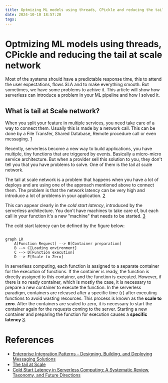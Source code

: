 ```yaml
---
title: Optmizing ML models using threads, CPickle and reducing the tail at scale network
date: 2024-10-10 18:57:20
tags:
---
```



# Optmizing ML models using threads, CPickle and reducing the tail at scale network

Most of the systems should have a predictable response time, this to attend the user expectations, flows SLA and to make everything smooth. But sometimes, we have some problems to achive it. This article will show how serverless can introduce a problem in your ML pipeline and how I solved it.

## What is tail at Scale network?

When you split your feature in multiple services, you need take care of a way to connect them. Usually this is made by a network call. This can be done by a File Transfer, Shared Database, Remote procedure call or even messaging. [1]

Recently, serverless become a new way to build applications, you have multiple, tiny functions that are triggered by events. Basically a micro-micro service architecture. But when a provider sell this solution to you, they don't tell you that you have problems to solve. One of them is the tail at scale network.

The tail at scale network is a problem that happens when you have a lot of deploys and are using one of the approach mentioned above to connect them. The problem is that the network latency can be very high and introduce a lot of problems in your application. [2]

This can appear clearly in the _cold start latency_, introduced by the serverless architecture. You don't have machines to take care of, but each call in your function it's a new "machine" that needs to be started. [3]

The cold start latency can be defined by the figure below:

```mermaid

graph LR
    A[Function Request] --> B[Container preparation]
    B --> C[Loading environment]
    C --> D[Function execution]
    D --> E[Scale to Zero]
```

In serverless computing, each function is assigned to a separate container for the execution of functions. If the container is ready, the function is directly assigned to this container, and the function is executed. However, if there is no ready container, which is mostly the case, it is necessary to prepare a new container to execute the function. In the serverless paradigm, containers are
released after a specific time (𝜏) after executing functions to avoid wasting resources. This process is known as the **scale to zero**. After the containers are scaled to zero, it is necessary to start the container again for the requests coming to the server. Starting a new container and preparing the
function for execution causes a **specific latency** [3].

# References

- [Enterprise Integration Patterns - Designing, Building, and Deploying Messaging Solutions][1]
- [The tail at Scale][2]
- [Cold Start Latency in Serverless Computing: A Systematic Review, Taxonomy, and Future Directions
][3]


[1]: https://www.oreilly.com/library/view/enterprise-integration-patterns/0321200683/
[2]: https://www.barroso.org/publications/TheTailAtScale.pdf
[3]: https://arxiv.org/abs/2310.08437
